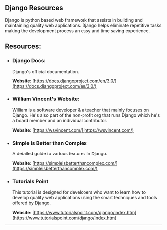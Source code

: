 ## Django Resources

Django is python based web framework that assists in building and maintaining quality web applications. Django helps eliminate repetitive tasks making the development process an easy and time saving experience.

## Resources:

- ### Django Docs:

  Django's official documentation.

  **Website**: [https://docs.djangoproject.com/en/3.0/](https://docs.djangoproject.com/en/3.0/)

- ### William Vincent's Website:

  William is a software developer & a teacher that mainly focuses on Django. He's also part of the non-profit org that runs Django which he's a board member and an individual contributor.

  **Website**: [https://wsvincent.com/](https://wsvincent.com/)

- ### Simple is Better than Complex

  A detailed guide to various features in Django.

  **Website**: [https://simpleisbetterthancomplex.com/](https://simpleisbetterthancomplex.com/)

- ### Tutorials Point

  This tutorial is designed for developers who want to learn how to develop quality web applications using the smart techniques and tools offered by Django.

  **Website**: [https://www.tutorialspoint.com/django/index.htm](https://www.tutorialspoint.com/django/index.htm)

---
